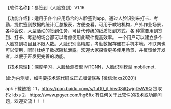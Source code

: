 【软件名称】：易签到（人脸签到）V1.16

【功能介绍】：适用于各个应用场合的人脸签到app。通过人脸识别来打卡、考勤，提供签到数据的统计汇总报表，方便查看。可用于教培机构，户外作业场景，各种会议，大型活动的签到任务，可替代传统的纸质签到方式。各
种需要用到签到、打卡、考勤的场合都可以考虑使用此软件提高效率。
一个用户可以建立多个人脸签到项目且不限人数。人脸识别高精度，考勤数据存储在手机本地，不联网也可以使用，同时杜绝了数据隐私泄露。欢迎大家探索更多使用场景，并反馈给开发者，以便于开发更完善的功能。

【技术原理】：深度学习，人脸检测模型 MTCNN，人脸识别模型 mobilenet.

(此为内测版，如需要技术源代码或正式版请联系  [微信:ldxs2020])


apk下载链接：1，https://pan.baidu.com/s/1uD0_jLhiw08jlQwjgDsW9Q 提取码: ldxs
            2，https://www.pgyer.com/hg6ftx
有任何关于此软件的技术或功能问题，欢迎交流！！！


